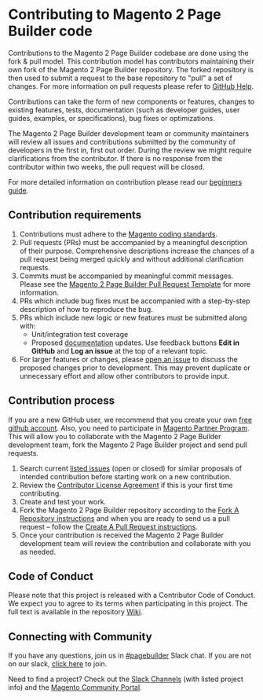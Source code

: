 # Contributing to Magento 2 Page Builder code

Contributions to the Magento 2 Page Builder codebase are done using the fork & pull model.
This contribution model has contributors maintaining their own fork of the Magento 2 Page Builder repository.
The forked repository is then used to submit a request to the base repository to "pull" a set of changes.
For more information on pull requests please refer to [GitHub Help](https://help.github.com/articles/about-pull-requests/).

Contributions can take the form of new components or features, changes to existing features, tests, documentation (such as developer guides, user guides, examples, or specifications), bug fixes or optimizations.

The Magento 2 Page Builder development team or community maintainers will review all issues and contributions submitted by the community of developers in the first in, first out order.
During the review we might require clarifications from the contributor.
If there is no response from the contributor within two weeks, the pull request will be closed.

For more detailed information on contribution please read our [beginners guide](https://github.com/magento/magento2/wiki/Getting-Started).

## Contribution requirements

1. Contributions must adhere to the [Magento coding standards](https://developer.adobe.com/commerce/php/coding-standards/).
1. Pull requests (PRs) must be accompanied by a meaningful description of their purpose. Comprehensive descriptions increase the chances of a pull request being merged quickly and without additional clarification requests.
1. Commits must be accompanied by meaningful commit messages. Please see the [Magento 2 Page Builder Pull Request Template](PULL_REQUEST_TEMPLATE.md) for more information.
1. PRs which include bug fixes must be accompanied with a step-by-step description of how to reproduce the bug.
1. PRs which include new logic or new features must be submitted along with:
   * Unit/integration test coverage
   * Proposed [documentation](https://developer.adobe.com/commerce) updates. Use feedback buttons __Edit in GitHub__ and __Log an issue__ at the top of a relevant topic.
1. For larger features or changes, please [open an issue](https://github.com/magento/magento2-page-builder/issues) to discuss the proposed changes prior to development. This may prevent duplicate or unnecessary effort and allow other contributors to provide input.

## Contribution process

If you are a new GitHub user, we recommend that you create your own [free github account](https://github.com/signup/free).
Also, you need to participate in [Magento Partner Program](https://magento.com/partners/become).
This will allow you to collaborate with the Magento 2 Page Builder development team, fork the Magento 2 Page Builder project and send pull requests.

1. Search current [listed issues](https://github.com/magento/magento2-page-builder/issues) (open or closed) for similar proposals of intended contribution before starting work on a new contribution.
2. Review the [Contributor License Agreement](https://opensource.adobe.com/cla.html) if this is your first time contributing.
3. Create and test your work.
4. Fork the Magento 2 Page Builder repository according to the [Fork A Repository instructions](https://developer.adobe.com/commerce/contributor/guides/code-contributions/) and when you are ready to send us a pull request – follow the [Create A Pull Request instructions](https://developer.adobe.com/commerce/contributor/guides/code-contributions/).
5. Once your contribution is received the Magento 2 Page Builder development team will review the contribution and collaborate with you as needed.

## Code of Conduct

Please note that this project is released with a Contributor Code of Conduct. We expect you to agree to its terms when participating in this project.
The full text is available in the repository [Wiki](https://github.com/magento/magento2/wiki/Magento-Code-of-Conduct).

## Connecting with Community

If you have any questions, join us in [#pagebuilder](https://magentocommeng.slack.com/archives/CHB455HPF) Slack chat. If you are not on our slack, [click here](https://opensource.magento.com/slack) to join.

Need to find a project? Check out the [Slack Channels](https://github.com/magento/magento2/wiki/Slack-Channels) (with listed project info) and the [Magento Community Portal](https://opensource.magento.com/).
